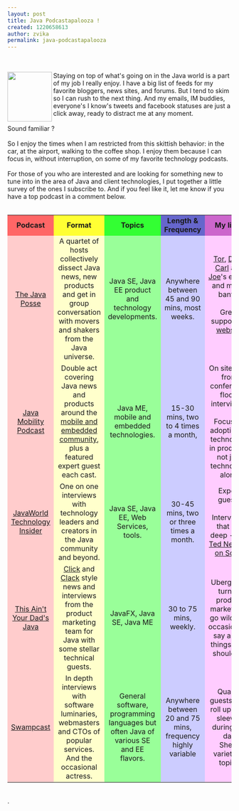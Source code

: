 ```yaml
---
layout: post
title: Java Podcastapalooza !
created: 1220658613
author: zvika
permalink: java-podcastapalooza
---
```

<br />
<br />
<img style="width: 100px; height: 112px;" alt="" src="http://blogs.sun.com/dannycoward/resource/podcast/old_radio.gif" align="left" />Staying on top of what's going on in the Java world is a
part of my job I really enjoy. I have a big list of feeds for my
favorite bloggers, news sites, and forums. But I tend to skim so I
can rush to the next thing. And my emails, IM buddies, everyone's I
know's tweets and facebook statuses are just a click away, ready to
distract me at any moment. <br />
<br />
Sound familiar ? <br />
<br />
So I enjoy the times when I am
restricted from this skittish behavior: in the car, at the airport,
walking to the coffee shop. I enjoy them because I can focus in,
without
interruption, on some of my favorite technology podcasts. <br />
<br />
For those of you who are interested and are looking for something new
to tune into in the area of Java and client technologies, I put
together a little survey of
the ones I subscribe to. And if you feel like it, let me know if you
have a top podcast in a comment below.<br />
<br />
<table style="text-align: left; width: 100%;" border="0" cellpadding="2" cellspacing="2">
<tbody>
<tr>
<td style="font-weight: bold; background-color: rgb(255, 102, 102); text-align: center;">Podcast<br />
</td>
<td style="font-weight: bold; background-color: rgb(255, 255, 51); text-align: center;">Format<br />
</td>
<td style="font-weight: bold; background-color: rgb(51, 255, 51); text-align: center;">Topics<br />
</td>
<td style="font-weight: bold; background-color: rgb(102, 102, 204); text-align: center;">Length
&amp; Frequency<br />
</td>
<td style="font-weight: bold; background-color: rgb(204, 102, 204); text-align: center;">My
likes<br />
</td>
<td style="font-weight: bold; text-align: center; background-color: rgb(204, 204, 204);">Subscribe<br />
</td>
</tr>
<tr>
<td style="background-color: rgb(255, 204, 204); text-align: center;"><a href="http://www.javaposse.com/">The Java Posse</a><br />
</td>
<td style="background-color: rgb(255, 255, 204); text-align: center;">A
quartet of hosts collectively dissect Java news, new products and get
in group conversation with movers and shakers from the Java universe.<br />
</td>
<td style="background-color: rgb(153, 255, 153); text-align: center;">Java
SE, Java EE product and technology developments.<br />
</td>
<td style="background-color: rgb(204, 204, 255); text-align: center;">Anywhere
between 45 and 90 mins, most weeks.<br />
</td>
<td style="background-color: rgb(255, 204, 255); text-align: center;"><a href="http://blogs.sun.com/tor/">Tor</a>, <a href="http://dickwallsblog.blogspot.com/">Dick</a>, <a href="http://www.quinn.org/">Carl</a> and <a href="http://joeracer.blogspot.com/">Joe</a>'s expert and merry banter<br />
<br />
Great supporting <a href="http://www.javaposse.com/">website</a><br />
<br />
</td>
<td style="text-align: center;"><a href="http://feeds.feedburner.com/javaposse"><img alt="" src="http://blogs.sun.com/dannycoward/resource/podcast/rss_mages.jpg" style="border: 0px solid ; width: 25px; height: 25px;" /></a><a href="http://phobos.apple.com/WebObjects/MZStore.woa/wa/viewPodcast?id=81157308&amp;s=143441"><img alt="" src="http://blogs.sun.com/dannycoward/resource/podcast/itunesimages.jpg" style="border: 0px solid ; width: 25px; height: 25px;" /></a><br />
<br />
</td>
</tr>
<tr>
<td style="background-color: rgb(255, 204, 204); text-align: center;"><a href="http://java.net/pub/ct/mobileandembedded">Java Mobility Podcast</a><br />
</td>
<td style="background-color: rgb(255, 255, 204); text-align: center;">Double
act covering Java news and products around the <a href="http://community.java.net/mobileandembedded/">mobile and
embedded community</a>, plus a featured expert guest each cast.<br />
</td>
<td style="background-color: rgb(153, 255, 153); text-align: center;">Java
ME, mobile and embedded technologies.<br />
</td>
<td style="background-color: rgb(204, 204, 255); text-align: center;">15-30
mins, two to 4 times a month,<br />
</td>
<td style="background-color: rgb(255, 204, 255); text-align: center;">On
site (e.g. from conference floor) interviews. <br />
<br />
Focus on adoption of technology in products, not just technology alone<br />
</td>
<td style="text-align: center;"><a href="http://feeds.feedburner.com/MobileandEmbeddedPodcast"><img alt="" src="http://blogs.sun.com/dannycoward/resource/podcast/rss_mages.jpg" style="border: 0px solid ; width: 25px; height: 25px;" /></a><a href="http://www.itunes.com/podcast?id=252690205"><img alt="" src="http://blogs.sun.com/dannycoward/resource/podcast/itunesimages.jpg" style="border: 0px solid ; width: 25px; height: 25px;" /></a><br />
<br />
</td>
</tr>
<tr>
<td style="background-color: rgb(255, 204, 204); text-align: center;"><a href="http://www.javaworld.com/podcasts/jtech/">JavaWorld Technology
Insider</a><br />
</td>
<td style="background-color: rgb(255, 255, 204); text-align: center;">One
on one interviews with technology leaders and creators in the Java
community and beyond.</td>
<td style="background-color: rgb(153, 255, 153); text-align: center;">Java
SE, Java EE, Web Services, tools.</td>
<td style="background-color: rgb(204, 204, 255); text-align: center;">30-45
mins, two or three times a month.</td>
<td style="background-color: rgb(255, 204, 255); text-align: center;">Expert
guests<br />
<br />
Interviews that dig deep - e.g. <a href="http://www.javaworld.com/podcasts/jtech/2008/061008jtech.html">Ted
Neward on Scala</a><br />
</td>
<td style="text-align: center;"><a href="http://www.javaworld.com/podcasts/jtech/index.xml"><img alt="" src="http://blogs.sun.com/dannycoward/resource/podcast/rss_mages.jpg" style="border: 0px solid ; width: 25px; height: 25px;" /></a><a href="http://phobos.apple.com/WebObjects/MZStore.woa/wa/viewPodcast?id=276265897"><img alt="" src="http://blogs.sun.com/dannycoward/resource/podcast/itunesimages.jpg" style="border: 0px solid ; width: 25px; height: 25px;" /></a><br />
<br />
</td>
</tr>
<tr>
<td style="background-color: rgb(255, 204, 204); text-align: center;"><a href="http://blogs.sun.com/javafx/entry/this_ain_t_your_dad">This
Ain't Your Dad's Java</a></td>
<td style="background-color: rgb(255, 255, 204); text-align: center;"><a href="http://www.ericklein.com/">Click</a> and <a href="http://www.youtube.com/watch?v=ocROIDZ8f0o">Clack</a> style news
and interviews from the product marketing team for Java with some
stellar technical guests.</td>
<td style="background-color: rgb(153, 255, 153); text-align: center;">JavaFX,
Java SE, Java ME</td>
<td style="background-color: rgb(204, 204, 255); text-align: center;">30
to 75 mins, weekly.</td>
<td style="background-color: rgb(255, 204, 255); text-align: center;">Ubergeeks
turned product marketeers go wild and occasionally say a few things
they shouldn't.<br />
</td>
<td style="text-align: center;"><a href="http://feeds.feedburner.com/ThisAintYourDadsJava"><img alt="" src="http://blogs.sun.com/dannycoward/resource/podcast/rss_mages.jpg" style="border: 0px solid ; width: 25px; height: 25px;" /></a><a href="http://phobos.apple.com/WebObjects/MZStore.woa/wa/viewPodcast?id=286690384"><img alt="" src="http://blogs.sun.com/dannycoward/resource/podcast/itunesimages.jpg" style="border: 0px solid ; width: 25px; height: 25px;" /></a><br />
<br />
</td>
</tr>
<tr>
<td style="background-color: rgb(255, 204, 204); text-align: center;"><a href="http://www.swampcast.com">Swampcast</a></td>
<td style="background-color: rgb(255, 255, 204); text-align: center;">In
depth interviews with software luminaries, webmasters and CTOs of
popular services. And the occasional actress.</td>
<td style="background-color: rgb(153, 255, 153); text-align: center;">General
software, programming languages but often Java of various SE and EE
flavors.<br />
</td>
<td style="background-color: rgb(204, 204, 255); text-align: center;">Anywhere
between 20 and 75 mins, frequency highly variable</td>
<td style="background-color: rgb(255, 204, 255); text-align: center;">Quality
guests who roll up their sleeves during the day<br />
Sheer variety of topics<br />
</td>
<td style="text-align: center;"><a href="http://www.gatorjug.org/rss.xml"><img alt="" src="http://blogs.sun.com/dannycoward/resource/podcast/rss_mages.jpg" style="border: 0px solid ; width: 25px; height: 25px;" /></a><a href="http://phobos.apple.com/WebObjects/MZStore.woa/wa/viewPodcast?id=283428946"><img alt="" src="http://blogs.sun.com/dannycoward/resource/podcast/itunesimages.jpg" style="border: 0px solid ; width: 25px; height: 25px;" /></a><br />
<br />
</td>
</tr>
</tbody>
</table>
<br />
.<br />
<br />

